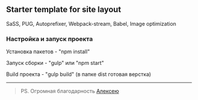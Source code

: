 ## Starter template for site layout

SaSS, PUG, Autoprefixer, Webpack-stream, Babel, Image optimization 

### Настройка и запуск проекта

Установка пакетов - "npm install"

Запуск сборки - "gulp" или "npm start"

Build проекта - "gulp build" (в папке dist готовая верстка)

***

>PS. Огромная благодарность [Алексею](https://github.com/agragregra)
